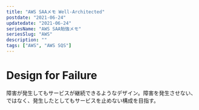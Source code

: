 ```yaml
---
title: "AWS SAAメモ Well-Architected"
postdate: "2021-06-24"
updatedate: "2021-06-24"
seriesName: "AWS SAA勉強メモ"
seriesSlug: "AWS"
description: ""
tags: ["AWS", "AWS SQS"]
---
```


# Design for Failure

障害が発生してもサービスが継続できるようなデザイン。障害を発生させない、ではなく、発生したとしてもサービスを止めない構成を目指す。


